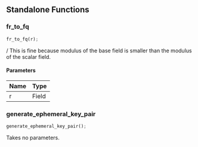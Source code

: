 ## Standalone Functions

### fr_to_fq

```rust
fr_to_fq(r);
```

/ This is fine because modulus of the base field is smaller than the modulus of the scalar field.

#### Parameters
| Name | Type |
| --- | --- |
| r | Field |

### generate_ephemeral_key_pair

```rust
generate_ephemeral_key_pair();
```

Takes no parameters.

